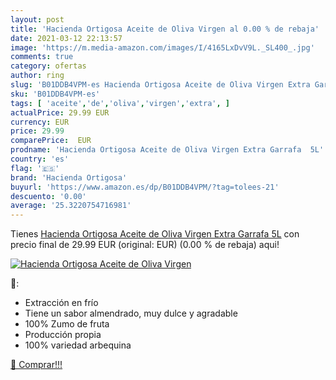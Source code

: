 ```yaml
---
layout: post
title: 'Hacienda Ortigosa Aceite de Oliva Virgen al 0.00 % de rebaja'
date: 2021-03-12 22:13:57
image: 'https://m.media-amazon.com/images/I/4165LxDvV9L._SL400_.jpg'
comments: true
category: ofertas
author: ring
slug: 'B01DDB4VPM-es Hacienda Ortigosa Aceite de Oliva Virgen Extra Garrafa 5L'
sku: 'B01DDB4VPM-es'
tags: [ 'aceite','de','oliva','virgen','extra', ]
actualPrice: 29.99 EUR
currency: EUR
price: 29.99
comparePrice:  EUR
prodname: 'Hacienda Ortigosa Aceite de Oliva Virgen Extra Garrafa  5L'
country: 'es'
flag: '🇪🇸'
brand: 'Hacienda Ortigosa'
buyurl: 'https://www.amazon.es/dp/B01DDB4VPM/?tag=tolees-21'
descuento: '0.00'
average: '25.3220754716981'
---
```


Tienes [Hacienda Ortigosa Aceite de Oliva Virgen Extra Garrafa  5L](https://www.amazon.es/dp/B01DDB4VPM/?tag=tolees-21) con precio final de  29.99 EUR (original:  EUR) (0.00 %  de rebaja) aqui!

[![Hacienda Ortigosa Aceite de Oliva Virgen](https://m.media-amazon.com/images/I/4165LxDvV9L._SL400_.jpg)](https://www.amazon.es/dp/B01DDB4VPM/?tag=tolees-21)

🔎:

- Extracción en frío
- Tiene un sabor almendrado, muy dulce y agradable
- 100% Zumo de fruta
- Producción propia
- 100% variedad arbequina

[🛒 Comprar!!!](https://www.amazon.es/dp/B01DDB4VPM/?tag=tolees-21)
